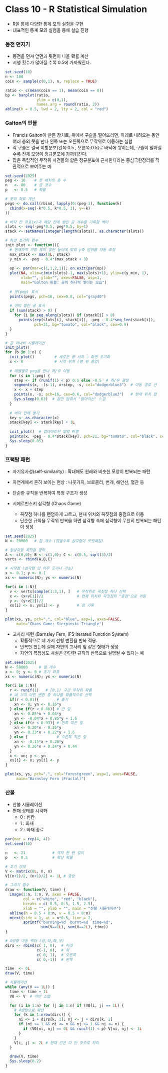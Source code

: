 # Class 10 - R Statistical Simulation

- R을 통해 다양한 통계 모의 실험을 구현
- 대표적인 통계 모의 실험을 통해 실습 진행

### 동전 던지기

- 동전을 던져 앞면과 뒷면이 나올 확률 계산
- 시행 횟수가 많아질 수록 0.5에 가까워진다.

```r
set.seed(10)
n <- 100
coin <- sample(c(0,1), n, replace = TRUE)

ratio <- c(mean(coin == 1), mean(coin == 0))
bp <- barplot(ratio,
              ylim = c(0,1),
              names.arg = round(ratio, 2))
abline(h = 0.5, lwd = 2, lty = 2, col = "red")
```

### Galton의 핀볼

- Francis Galton이 만든 장치로, 위에서 구슬을 떨어뜨리면, 아래로 내려오는 동안 여러 층의 못을 만나 왼쪽 또는 오른쪽으로 무작위로 이동하는 실험
- 각 구슬은 결국 이항분포(왼쪽:0.5 , 오른쪽:0.5)로 바닥에 쌓이는데, 구슬이 많아질수록 전체 모양이 정규분포에 가까워진다.
- 많은 독립적인 무작위 사건들의 합은 정규분포에 근사한다라는 중심극한정리를 직관적으로 보여주는 예

```r
set.seed(2025)
peg <- 10    # 못 배치의 층 수
n   <- 80    # 공 갯수
p   <- 0.5   # 확률

# 못의 좌표 계산
pegs <- do.call(rbind, lapply(0:(peg-1), function(k) 
  cbind(x=seq(-k*0.5, k*0.5, 1), y=-k)
))

# 바닥 칸 좌표(x)과 해당 칸에 쌓인 공 개수를 기록할 벡터
slots <- seq(-peg*0.5, peg*0.5, by=1)
stack <- setNames(integer(length(slots)), as.character(slots))

# 화면 초기화 함수
init_plot <- function(){
  # 현재까지 가장 많이 쌓인 높이에 맞춰 y축 범위를 자동 조정
  max_stack <- max(0L, stack)
  y_min <- -peg - 0.4*(max_stack + 3)
  
  op <- par(mar=c(1,1,2,1)); on.exit(par(op))
  plot(NA, xlim=c(min(slots)-1, max(slots)+1), ylim=c(y_min, 1),
       xlab="", ylab="", axes=FALSE, asp=1,
       main="Galton 핀볼: 공이 하나씩 쌓이는 모습")
  
  # 못(peg) 표시
  points(pegs, pch=16, cex=0.8, col="gray40")
  
  # 이미 쌓인 공 표시
  if (sum(stack) > 0) {
    for (i in seq_along(slots)) if (stack[i] > 0)
      points(rep(slots[i], stack[i]), -peg - 0.4*seq_len(stack[i]),
             pch=21, bg="tomato", col="black", cex=0.9)
  }
}

# 공 하나씩 시뮬레이션
init_plot()
for (b in 1:n) {
  init_plot()         # 새로운 공 시작 → 화면 초기화
  x <- 0              # 시작 위치 (맨 위 중앙)
  
  # 레벨별로 peg을 만나 좌/우 이동
  for (s in 1:peg) {
    step <- if (runif(1) < p) 0.5 else -0.5  # 좌/우 결정
    segments(x, -(s-1), x+step, -s, col="dodgerblue3")  # 이동 경로 선
    x <- x + step
    points(x, -s, pch=16, cex=0.6, col="dodgerblue3")   # 현재 위치 점
    Sys.sleep(0.03)  # 잠깐 멈춰서 "떨어지는" 느낌
  }
  
  # 바닥 칸에 쌓기
  key <- as.character(x)
  stack[key] <- stack[key] + 1L
  
  init_plot()  # 업데이트된 쌓임 반영
  points(x, -peg - 0.4*stack[key], pch=21, bg="tomato", col="black", cex=1)
  Sys.sleep(0.05)
}
```

### 프랙탈 패턴

- 자기유사성(self-similarity) : 확대해도 원래와 비슷한 모양이 반복되는 패턴

- 자연계에서 흔히 보이는 현상 : 나뭇가지, 브로콜리, 번개, 해안선, 혈관 등

- 단순한 규칙을 반복하여 특정 구조가 생성

- 시에르핀스키 삼각형 (Chaos Game)
  - 꼭짓점 하나를 랜덤하게 고르고, 현재 위치와 꼭짓점의 중점으로 이동
  - 단순한 규칙을 무작위 반복을 하면 삼각형 속에 삼각형이 무한히 반복되는 패턴이 생성
```r
set.seed(2025)
N <- 20000   # 점 개수 (많을수록 삼각형이 또렷해짐)

# 정삼각형 꼭짓점 정의
A <- c(0,0); B <- c(1,0); C <- c(0.5, sqrt(3)/2)
verts <- rbind(A,B,C)

# 시작점 (삼각형 안 아무 곳이나 가능)
x <- 0.1; y <- 0.1
xs <- numeric(N); ys <- numeric(N)

for(i in 1:N){
  v <- verts[sample(1:3,1), ]   # 무작위로 꼭짓점 하나 선택
  x <- (x+v[1])/2               # 현재 위치와 꼭짓점의 "중점"으로 이동
  y <- (y+v[2])/2
  xs[i] <- x; ys[i] <- y        # 점 기록
}

plot(xs, ys, pch=".", col="blue", asp=1, axes=FALSE,
     main="Chaos Game: Sierpinski Triangle")

```

- 고사리 패턴 (Barnsley Fern, IFS:Iterated Function System)
  - 확률적으로 네 가지 선형 변환을 반복 적용.
  - 반복만 했는데 실제 자연의 고사리 잎 같은 형태가 생성
  - 자연의 복잡성도 사실은 간단한 규칙의 반복으로 설명될 수 있다는 예
```r
set.seed(2025)
N <- 50000     # 점 개수
x <- 0; y <- 0 # 초기 좌표
xs <- numeric(N); ys <- numeric(N)

for(i in 1:N){
  r <- runif(1)   # [0,1) 구간 무작위 확률
  # 네 가지 아핀 변환 중 하나를 확률적으로 선택
  if(r < 0.01){        # 줄기
    xn <- 0; yn <- 0.16*y
  } else if(r < 0.86){ # 큰 잎
    xn <- 0.85*x + 0.04*y
    yn <- -0.04*x + 0.85*y + 1.6
  } else if(r < 0.93){ # 왼쪽 작은 잎
    xn <- 0.20*x - 0.26*y
    yn <- 0.23*x + 0.22*y + 1.6
  } else {             # 오른쪽 작은 잎
    xn <- -0.15*x + 0.28*y
    yn <- 0.26*x + 0.24*y + 0.44
  }
  x <- xn; y <- yn
  xs[i] <- x; ys[i] <- y
}

plot(xs, ys, pch=".", col="forestgreen", asp=1, axes=FALSE,
     main="Barnsley Fern (Fractal)")

```

### 산불

- 산불 시뮬레이션
- 현재 상태를 시각화
  - 0 : 빈칸
  - 1 : 화재
  - 2 : 화재 종료

```r
par(mar = rep(4, 4))
set.seed(10)

n   <- 21            # 격자 한 변 길이
p   <- 0.5           # 확산 확률

# 초기 상태
V <- matrix(0L, n, n)
V[(n+1)/2, (n+1)/2] <- 1L # 중앙

# 그리기 함수
draw <- function(V, time) {
  image(1:n, 1:n, V, axes = FALSE,
        col = c("white", "red", "black"),
        breaks = c(-0.5, 0.5, 1.5, 2.5),
        xlab = "", ylab = "", main = "산불 시뮬레이션")
  abline(h = 0.5 + 0:n, v = 0.5 + 0:n)
  mtext(side = 1, at = n*0.5, line = 2,
        sprintf("burning=%d  burnt=%d  time=%d",
                sum(V==1L), sum(V==2L), time))
}

# 4방향 이동 벡터 (상,하,좌,우)
dirs <- rbind(c( 1, 0),  # 아래
              c(-1, 0),  # 위
              c( 0, 1),  # 오른쪽
              c( 0,-1))  # 왼쪽

time  <- 0L
draw(V, time)

# 시뮬레이션
while (any(V == 1L)) {
  time <- time + 1L
  V0 <- V  # 이번 스텝

  for (i in 1:n) for (j in 1:n) if (V0[i, j] == 1L) {
    # 4방향으로 확산
    for (k in 1:nrow(dirs)) {
      ni <- i + dirs[k, 1]; nj <- j + dirs[k, 2]
      if (ni >= 1 && ni <= n && nj >= 1 && nj <= n) {
        if (V0[ni, nj] == 0L && runif(1) < p) V[ni, nj] <- 1L
      }
    }
    V[i, j] <- 2L # 현재 칸은 다 탄 것으로 처리
  }

  draw(V, time)
  Sys.sleep(0.2)
}
```